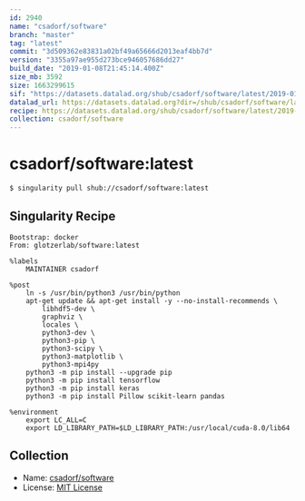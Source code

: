 ```yaml
---
id: 2940
name: "csadorf/software"
branch: "master"
tag: "latest"
commit: "3d509362e83831a02bf49a65666d2013eaf4bb7d"
version: "3355a97ae955d273bce946057686dd27"
build_date: "2019-01-08T21:45:14.400Z"
size_mb: 3592
size: 1663299615
sif: "https://datasets.datalad.org/shub/csadorf/software/latest/2019-01-08-3d509362-3355a97a/3355a97ae955d273bce946057686dd27.simg"
datalad_url: https://datasets.datalad.org?dir=/shub/csadorf/software/latest/2019-01-08-3d509362-3355a97a/
recipe: https://datasets.datalad.org/shub/csadorf/software/latest/2019-01-08-3d509362-3355a97a/Singularity
collection: csadorf/software
---
```


# csadorf/software:latest

```bash
$ singularity pull shub://csadorf/software:latest
```

## Singularity Recipe

```singularity
Bootstrap: docker
From: glotzerlab/software:latest

%labels
	MAINTAINER csadorf

%post
	ln -s /usr/bin/python3 /usr/bin/python
	apt-get update && apt-get install -y --no-install-recommends \
		libhdf5-dev \
		graphviz \
		locales \
		python3-dev \
		python3-pip \
		python3-scipy \
		python3-matplotlib \
		python3-mpi4py
	python3 -m pip install --upgrade pip
	python3 -m pip install tensorflow
	python3 -m pip install keras
	python3 -m pip install Pillow scikit-learn pandas

%environment
	export LC_ALL=C
	export LD_LIBRARY_PATH=$LD_LIBRARY_PATH:/usr/local/cuda-8.0/lib64
```

## Collection

 - Name: [csadorf/software](https://github.com/csadorf/software)
 - License: [MIT License](https://api.github.com/licenses/mit)

